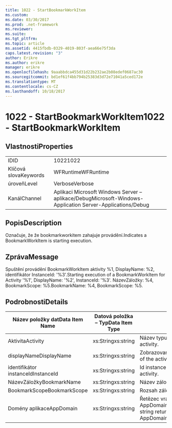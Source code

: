 ```yaml
---
title: 1022 - StartBookmarkWorkItem
ms.custom: 
ms.date: 03/30/2017
ms.prod: .net-framework
ms.reviewer: 
ms.suite: 
ms.tgt_pltfrm: 
ms.topic: article
ms.assetid: 4415fbdb-0329-4019-803f-aea66e75f3da
caps.latest.revision: "3"
author: Erikre
ms.author: erikre
manager: erikre
ms.openlocfilehash: 9aaabbdca455d31d22b232ae2b08edef0687ac30
ms.sourcegitcommit: bd1ef61f4bb794b25383d3d72e71041a5ced172e
ms.translationtype: MT
ms.contentlocale: cs-CZ
ms.lasthandoff: 10/18/2017
---
```

# <a name="1022---startbookmarkworkitem"></a><span data-ttu-id="03dba-102">1022 - StartBookmarkWorkItem</span><span class="sxs-lookup"><span data-stu-id="03dba-102">1022 - StartBookmarkWorkItem</span></span>
## <a name="properties"></a><span data-ttu-id="03dba-103">Vlastnosti</span><span class="sxs-lookup"><span data-stu-id="03dba-103">Properties</span></span>  
  
|||  
|-|-|  
|<span data-ttu-id="03dba-104">ID</span><span class="sxs-lookup"><span data-stu-id="03dba-104">ID</span></span>|<span data-ttu-id="03dba-105">1022</span><span class="sxs-lookup"><span data-stu-id="03dba-105">1022</span></span>|  
|<span data-ttu-id="03dba-106">Klíčová slova</span><span class="sxs-lookup"><span data-stu-id="03dba-106">Keywords</span></span>|<span data-ttu-id="03dba-107">WFRuntime</span><span class="sxs-lookup"><span data-stu-id="03dba-107">WFRuntime</span></span>|  
|<span data-ttu-id="03dba-108">úroveň</span><span class="sxs-lookup"><span data-stu-id="03dba-108">Level</span></span>|<span data-ttu-id="03dba-109">Verbose</span><span class="sxs-lookup"><span data-stu-id="03dba-109">Verbose</span></span>|  
|<span data-ttu-id="03dba-110">Kanál</span><span class="sxs-lookup"><span data-stu-id="03dba-110">Channel</span></span>|<span data-ttu-id="03dba-111">Aplikaci Microsoft Windows Server – aplikace/Debug</span><span class="sxs-lookup"><span data-stu-id="03dba-111">Microsoft-Windows-Application Server-Applications/Debug</span></span>|  
  
## <a name="description"></a><span data-ttu-id="03dba-112">Popis</span><span class="sxs-lookup"><span data-stu-id="03dba-112">Description</span></span>  
 <span data-ttu-id="03dba-113">Označuje, že že bookmarkworkitem zahajuje provádění.</span><span class="sxs-lookup"><span data-stu-id="03dba-113">Indicates a BookmarkWorkItem is starting execution.</span></span>  
  
## <a name="message"></a><span data-ttu-id="03dba-114">Zpráva</span><span class="sxs-lookup"><span data-stu-id="03dba-114">Message</span></span>  
 <span data-ttu-id="03dba-115">Spuštění provádění BookmarkWorkItem aktivity %1, DisplayName: %2, identifikátor InstanceId: '%3'.</span><span class="sxs-lookup"><span data-stu-id="03dba-115">Starting execution of a BookmarkWorkItem for Activity '%1', DisplayName: '%2', InstanceId: '%3'.</span></span>  <span data-ttu-id="03dba-116">NázevZáložky: %4, BookmarkScope: %5.</span><span class="sxs-lookup"><span data-stu-id="03dba-116">BookmarkName: %4, BookmarkScope: %5.</span></span>  
  
## <a name="details"></a><span data-ttu-id="03dba-117">Podrobnosti</span><span class="sxs-lookup"><span data-stu-id="03dba-117">Details</span></span>  
  
|<span data-ttu-id="03dba-118">Název položky dat</span><span class="sxs-lookup"><span data-stu-id="03dba-118">Data Item Name</span></span>|<span data-ttu-id="03dba-119">Datová položka – Typ</span><span class="sxs-lookup"><span data-stu-id="03dba-119">Data Item Type</span></span>|<span data-ttu-id="03dba-120">Popis</span><span class="sxs-lookup"><span data-stu-id="03dba-120">Description</span></span>|  
|--------------------|--------------------|-----------------|  
|<span data-ttu-id="03dba-121">Aktivita</span><span class="sxs-lookup"><span data-stu-id="03dba-121">Activity</span></span>|<span data-ttu-id="03dba-122">xs:String</span><span class="sxs-lookup"><span data-stu-id="03dba-122">xs:string</span></span>|<span data-ttu-id="03dba-123">Název typu aktivity.</span><span class="sxs-lookup"><span data-stu-id="03dba-123">The type name of the activity.</span></span>|  
|<span data-ttu-id="03dba-124">displayName</span><span class="sxs-lookup"><span data-stu-id="03dba-124">DisplayName</span></span>|<span data-ttu-id="03dba-125">xs:String</span><span class="sxs-lookup"><span data-stu-id="03dba-125">xs:string</span></span>|<span data-ttu-id="03dba-126">Zobrazovaný název aktivity.</span><span class="sxs-lookup"><span data-stu-id="03dba-126">The display name of the activity.</span></span>|  
|<span data-ttu-id="03dba-127">identifikátor instanceId</span><span class="sxs-lookup"><span data-stu-id="03dba-127">InstanceId</span></span>|<span data-ttu-id="03dba-128">xs:String</span><span class="sxs-lookup"><span data-stu-id="03dba-128">xs:string</span></span>|<span data-ttu-id="03dba-129">Id instance aktivity.</span><span class="sxs-lookup"><span data-stu-id="03dba-129">The instance id of the activity.</span></span>|  
|<span data-ttu-id="03dba-130">NázevZáložky</span><span class="sxs-lookup"><span data-stu-id="03dba-130">BookmarkName</span></span>|<span data-ttu-id="03dba-131">xs:String</span><span class="sxs-lookup"><span data-stu-id="03dba-131">xs:string</span></span>|<span data-ttu-id="03dba-132">Název záložky</span><span class="sxs-lookup"><span data-stu-id="03dba-132">The name of the bookmark.</span></span>|  
|<span data-ttu-id="03dba-133">BookmarkScope</span><span class="sxs-lookup"><span data-stu-id="03dba-133">BookmarkScope</span></span>|<span data-ttu-id="03dba-134">xs:String</span><span class="sxs-lookup"><span data-stu-id="03dba-134">xs:string</span></span>|<span data-ttu-id="03dba-135">Rozsah záložky.</span><span class="sxs-lookup"><span data-stu-id="03dba-135">The scope of the bookmark.</span></span>|  
|<span data-ttu-id="03dba-136">Domény aplikace</span><span class="sxs-lookup"><span data-stu-id="03dba-136">AppDomain</span></span>|<span data-ttu-id="03dba-137">xs:String</span><span class="sxs-lookup"><span data-stu-id="03dba-137">xs:string</span></span>|<span data-ttu-id="03dba-138">Řetězec vrácený AppDomain.CurrentDomain.FriendlyName.</span><span class="sxs-lookup"><span data-stu-id="03dba-138">The string returned by AppDomain.CurrentDomain.FriendlyName.</span></span>|
